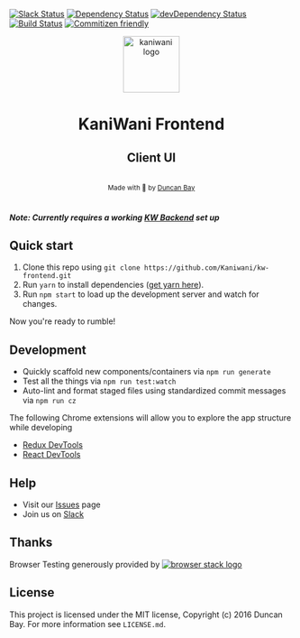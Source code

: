 [![Slack Status](https://rauchg-slackin-iurjmkotad.now.sh/badge.svg)](https://rauchg-slackin-iurjmkotad.now.sh)
[![Dependency Status](https://img.shields.io/david/Kaniwani/kw-frontend.svg)](https://david-dm.org/Kaniwani/kw-frontend)
[![devDependency Status](https://img.shields.io/david/dev/Kaniwani/kw-frontend.svg)](https://david-dm.org/Kaniwani/kw-frontend#info=devDependencies)
[![Build Status](https://img.shields.io/travis/Kaniwani/kw-frontend.svg)](https://travis-ci.org/Kaniwani/kw-frontend)
[![Commitizen friendly](https://img.shields.io/badge/commitizen-friendly-brightgreen.svg)](http://commitizen.github.io/cz-cli/)

<div align="center">
  <img src="https://raw.githubusercontent.com/Kaniwani/kw-frontend/master/app/common/assets/img/logo.png" alt="kaniwani logo" width="100px" /><h1><strong>KaniWani Frontend</strong></h1>
  <h2>Client UI</h2>
</div>

<br />

<div align="center">
  <sub>Made with 🐢 by <a href="https://twitter.com/djtbay">Duncan Bay</a></sub>
</div>

<br />

##### _Note: Currently requires a working [KW Backend](https://github.com/Kaniwani/kw-backend) set up_

## Quick start
1. Clone this repo using `git clone https://github.com/Kaniwani/kw-frontend.git`
2. Run `yarn` to install dependencies ([get yarn here](https://yarnpkg.com/en/docs/install)).
3. Run `npm start` to load up the development server and watch for changes.

Now you're ready to rumble!

## Development
- Quickly scaffold new components/containers via `npm run generate`
- Test all the things via `npm run test:watch`
- Auto-lint and format staged files using standardized commit messages via `npm run cz`

The following Chrome extensions will allow you to explore the app structure while developing
- [Redux DevTools](https://chrome.google.com/webstore/detail/redux-devtools/lmhkpmbekcpmknklioeibfkpmmfibljd)
- [React DevTools](https://chrome.google.com/webstore/detail/react-developer-tools/fmkadmapgofadopljbjfkapdkoienihi)

## Help
- Visit our [Issues](https://github.com/Kaniwani/kw-frontend/issues) page
- Join us on [Slack](https://rauchg-slackin-iurjmkotad.now.sh)

## Thanks
Browser Testing generously provided by
<a title="browserstack" href="https://www.browserstack.com/" target="_blank" rel="external noopener noreferrer">
<img alt="browser stack logo" src="https://raw.githubusercontent.com/Kaniwani/kw-frontend/master/app/common/assets/img/browserstack.png"/>
</a>

## License
This project is licensed under the MIT license, Copyright (c) 2016 Duncan Bay. For more information see `LICENSE.md`.
